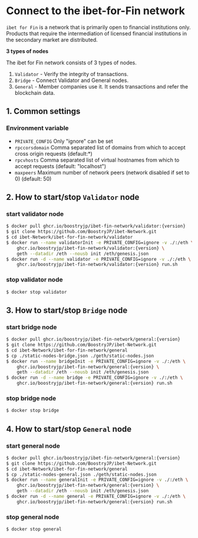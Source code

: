 # Connect to the ibet-for-Fin network

`ibet for Fin` is a network that is primarily open to financial institutions only.
Products that require the intermediation of licensed financial institutions in the secondary market are distributed.  

**3 types of nodes**

The ibet for Fin network consists of 3 types of nodes.

1. `Validator` - Verify the integrity of transactions.  
2. `Bridge` - Connect Validator and General nodes.  
3. `General` - Member companies use it. It sends transactions and refer the blockchain data.  

## 1. Common settings

### Environment variable

* `PRIVATE_CONFIG` Only "ignore" can be set
* `rpccorsdomain` Comma separated list of domains from which to accept cross origin requests (default:*)  
* `rpcvhosts` Comma separated list of virtual hostnames from which to accept requests (default: "localhost")  
* `maxpeers` Maximum number of network peers (network disabled if set to 0) (default: 50)  

## 2. How to start/stop `Validator` node  

### start validator node 

```bash
$ docker pull ghcr.io/boostryjp/ibet-fin-network/validator:{version}
$ git clone https://github.com/BoostryJP/ibet-Network.git
$ cd ibet-Network/ibet-for-fin-network/validator
$ docker run --name validatorInit -e PRIVATE_CONFIG=ignore -v ./:/eth \
    ghcr.io/boostryjp/ibet-fin-network/validator:{version} \
    geth --datadir /eth --nousb init /eth/genesis.json
$ docker run -d --name validator -e PRIVATE_CONFIG=ignore -v ./:/eth \
    ghcr.io/boostryjp/ibet-fin-network/validator:{version} run.sh 
```

### stop validator node 

```bash
$ docker stop validator
```

## 3. How to start/stop `Bridge` node  

### start bridge node 

```bash
$ docker pull ghcr.io/boostryjp/ibet-fin-network/general:{version}
$ git clone https://github.com/BoostryJP/ibet-Network.git
$ cd ibet-Network/ibet-for-fin-network/general
$ cp ./static-nodes-bridge.json ./geth/static-nodes.json
$ docker run --name bridgeInit -e PRIVATE_CONFIG=ignore -v ./:/eth \
    ghcr.io/boostryjp/ibet-fin-network/general:{version} \
    geth --datadir /eth --nousb init /eth/genesis.json
$ docker run -d --name bridge -e PRIVATE_CONFIG=ignore -v ./:/eth \
    ghcr.io/boostryjp/ibet-fin-network/general:{version} run.sh 
```

### stop bridge node 

```bash
$ docker stop bridge
```

## 4. How to start/stop `General` node  

### start general node   

```bash
$ docker pull ghcr.io/boostryjp/ibet-fin-network/general:{version}
$ git clone https://github.com/BoostryJP/ibet-Network.git
$ cd ibet-Network/ibet-for-fin-network/general
$ cp ./static-nodes-general.json ./geth/static-nodes.json
$ docker run --name generalInit -e PRIVATE_CONFIG=ignore -v ./:/eth \
    ghcr.io/boostryjp/ibet-fin-network/general:{version} \
    geth --datadir /eth --nousb init /eth/genesis.json
$ docker run -d --name general -e PRIVATE_CONFIG=ignore -v ./:/eth \
    ghcr.io/boostryjp/ibet-fin-network/general:{version} run.sh 
```

### stop general node 

```bash
$ docker stop general
```
